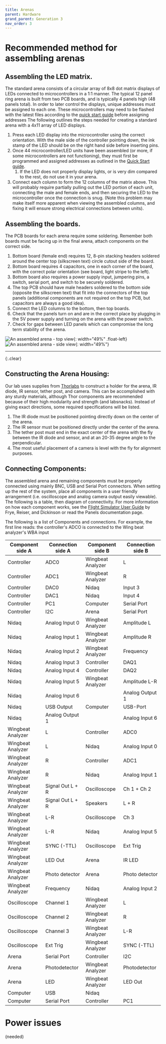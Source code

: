 ```yaml
---
title: Arenas
parent: Hardware
grand_parent: Generation 3
nav_order: 3
---
```


# Recommended method for assembling arenas

## Assembling the LED matrix.

The standard arena consists of a circular array of 8x8 dot matrix displays of LEDs connected to microcontrollers in a 1:1 manner. The typical 12 panel ring arena is built from two PCB boards, and is typically 4 panels high (48 panels total). In order to later control the displays, unique addresses must be assigned to each one. These microcontrollers may need to be flashed with the latest files according to the [quick start guide](/Generation%203/Software/docs/quick-start.html) before assigning addresses The following outlines the steps needed for creating a standard arena with a 4x11 array of LED displays.

1. Press each LED display into the microcontroller using the correct orientation. With the male side of the controller pointing down, the ink stamp of the LED should be on the right hand side before inserting pins.
1. Once 44 microcontroller/LED units have been assembled (or more, if some microcontrollers are not functioning), they must first be programmed and assigned addresses as outlined in the [Quick Start guide](/Generation%203/Software/docs/quick-start.html).
    1. If the LED does not properly display lights, or is very dim compared to the rest, do not use it in your arena.
1. Connect each column to form the 12 columns of the matrix above. This will probably require partially pulling out the LED portion of each unit, connecting the male and female ends, and then securing the LED to the microcontroller once the connection is snug. (Note this problem may make itself more apparent when viewing the assembled columns, and fixing it will ensure strong electrical connections between units).

## Assembling the boards.

The PCB boards for each arena require some soldering. Remember both boards must be facing up in the final arena, attach components on the correct side.

1. Bottom board (female end) requires 12, 8-pin stacking headers soldered around the center top (silkscreen text) circle cutout  side of the board.
1. Bottom board requires 4 capacitors, one in each corner of the board, with the correct polar orientation (see board, light stripe to the left).
1. Bottom board also requires a power supply input, jumpering pins, a switch, serial port, and switch to be securely soldered.
1. The top PCB should have male headers soldered to the bottom side (opposite the silkscreen text) that fit into the connectors of the top panels (additional components are not required on the top PCB, but capacitors are always a good idea). 
1. Connect the LED columns to the bottom, then top boards.
1. Check that the panels turn on and are in the correct place by plugging in the 5V power supply and turning on the arena with the power switch.
1. Check for gaps between LED panels which can compromise the long term stability of the arena.

![An assembled arena - top view](../resources/arena_top1.jpg){: width="49%" .float-left}
![An assembled arena - side view](../resources/arena_side1.jpg){: width="49%"}

---
{:.clear}

## Constructing the Arena Housing:

Our lab uses supplies from [Thorlabs](http://www.thorlabs.com/) to construct a holder for the arena, IR diode, IR sensor, tether post, and camera. This can be accomplished with any sturdy materials, although Thor components are recommended because of their high modularity and strength (and labsnacks). Instead of giving exact directions, some required specifications will be listed.

1. The IR diode must be positioned pointing directly down on the center of the arena.
1. The IR sensor must be positioned directly under the center of the arena.
1. The tether post must end in the exact center of the arena with the fly between the IR diode and sensor, and at an 20-35 degree angle to the perpendicular.
1. The most useful placement of a camera is level with the fly for alignment purposes. 

## Connecting Components:

The assembled arena and remaining components must be properly connected using mainly BNC, USB and Serial Port connectors. When setting up the rest of the system, place all components in a user friendly arrangement (i.e. oscilloscope and analog camera output easily viewable). The following is a table, then diagram of connectivity. For more information on how each component works, see the [Flight Simulator User Guide](/Generation%203/Software/docs/g2-user-guide.html)  by Frye, Reiser, and Dickinson or read the Panels documentation page.

The following is a list of Components and connections. For example, the first line reads: the controller's ADCO is connected to the Wing beat analyzer's WBA input

| Component side A | Connection side A | Component side B  | Connection side B |
| ---------------- | ----------------- | ----------------- | ----------------- |
| Controller       | ADC0              | Wingbeat Analyzer | L                 |
| Controller       | ADC1              | Wingbeat Analyzer | R                 |
| Controller       | DAC0              | Nidaq             | Input 3           |
| Controller       | DAC1              | Nidaq             | Input 4           |
| Controller       | PC1               | Computer          | Serial Port       |
| Controller       | I2C               | Arena             | Serial Port       |
| Nidaq            | Analog Input 0    | Wingbeat Analyzer | Amplitude L       |
| Nidaq            | Analog Input 1    | Wingbeat Analyzer | Amplitude R       |
| Nidaq            | Analog Input 2    | Wingbeat Analyzer | Frequency         |
| Nidaq            | Analog Input 3    | Controller        | DAQ1              |
| Nidaq            | Analog Input 4    | Controller        | DAQ2              |
| Nidaq            | Analog Input 5    | Wingbeat Analyzer | Amplitude L-R     |
| Nidaq            | Analog Input 6    |                   | Analog Output 1   |
| Nidaq            | USB Output        | Computer          | USB-Port          |
| Nidaq            | Analog Output 1   |                   | Analog Input 6    |
| Wingbeat Analyzer| L                 | Controller        | ADC0              |
| Wingbeat Analyzer| L                 | Nidaq             | Analog Input 0    |
| Wingbeat Analyzer| R                 | Controller        | ADC1              |
| Wingbeat Analyzer| R                 | Nidaq             | Analog Input 1    |
| Wingbeat Analyzer| Signal Out L + R  | Oscilloscope      | Ch 1 + Ch 2       |
| Wingbeat Analyzer| Signal Out L + R  | Speakers          | L + R             |
| Wingbeat Analyzer| L-R               | Oscilloscope      | Ch 3              |
| Wingbeat Analyzer| L-R               | Nidaq             | Analog Input 5    |
| Wingbeat Analyzer| SYNC (-TTL)       | Oscilloscope      | Ext Trig          |
| Wingbeat Analyzer| LED Out           | Arena             | IR LED            |
| Wingbeat Analyzer| Photo detector    | Arena             | Photo detector    |
| Wingbeat Analyzer| Frequency         | Nidaq             | Analog Input 2    |
| Oscilloscope     | Channel 1         | Wingbeat Analyzer | L                 |
| Oscilloscope     | Channel 2         | Wingbeat Analyzer | R                 |
| Oscilloscope     | Channel 3         | Wingbeat Analyzer | L-R               |
| Oscilloscope     | Ext Trig          | Wingbeat Analyzer | SYNC (-TTL)       |
| Arena            | Serial Port       | Controller        | I2C               |
| Arena            | Photodetector     | Wingbeat Analyzer | Photodetector     |
| Arena            | LED               | Wingbeat Analyzer | LED Out           |
| Computer         | USB               | Nidaq             |                   |
| Computer         | Serial Port       | Controller        | PC1               |

# Power issues

(needed)
